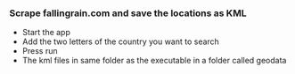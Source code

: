 ### Scrape fallingrain.com and save the locations as KML

* Start the app
* Add the two letters of the country you want to search
* Press run
* The kml files in same folder as the executable in a folder called geodata
